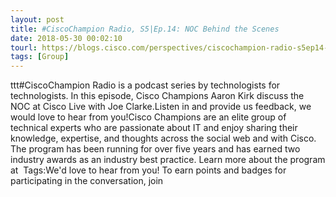 ```yaml
---
layout: post
title: #CiscoChampion Radio, S5|Ep.14: NOC Behind the Scenes
date: 2018-05-30 00:02:10
tourl: https://blogs.cisco.com/perspectives/ciscochampion-radio-s5ep14-noc
tags: [Group]
---
```

ttt#CiscoChampion Radio is a podcast series by technologists for technologists. In this episode, Cisco Champions Aaron Kirk discuss the NOC at Cisco Live with Joe Clarke.Listen in and provide us feedback, we would love to hear from you!Cisco Champions are an elite group of technical experts who are passionate about IT and enjoy sharing their knowledge, expertise, and thoughts across the social web and with Cisco. The program has been running for over five years and has earned two industry awards as an industry best practice. Learn more about the program at  Tags:We'd love to hear from you! To earn points and badges for participating in the conversation, join 